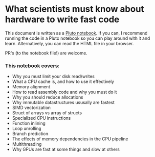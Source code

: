 # What scientists must know about hardware to write fast code

This document is written as a [Pluto notebook](https://github.com/fonsp/Pluto.jl). If you can, I recommend running the code in a Pluto notebook so you can play around with it and learn. Alternatively, you can read the HTML file in your browser.

PR's (to the notebook file!) are welcome.

### This notebook covers:
* Why you must limit your disk read/writes
* What a CPU cache is, and how to use it effectively
* Memory alignment
* How to read assembly code and why you must do it
* Why you should reduce allocations
* Why immutable datastructures ususally are fastest
* SIMD vectorization
* Struct of arrays vs array of structs
* Specialized CPU instructions
* Function inlining
* Loop unrolling
* Branch prediction
* The effects of memory dependencies in the CPU pipeline
* Multithreading
* Why GPUs are fast at some things and slow at others
